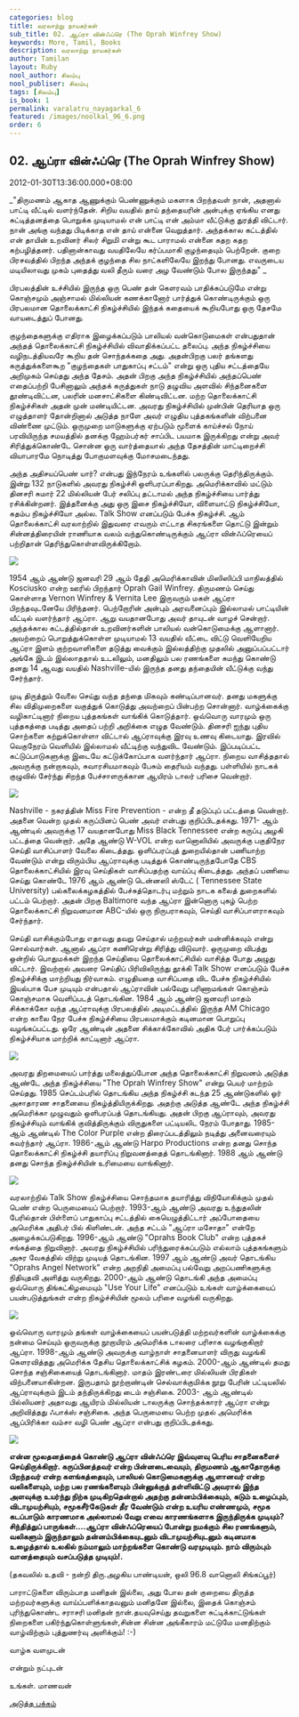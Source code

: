 ```yaml
---
categories: blog
title: வரலாற்று நாயகர்கள்
sub_title: 02. ஆப்ரா வின்ஃப்ரெ (The Oprah Winfrey Show)
keywords: More, Tamil, Books
description: வரலாற்று நாயகர்கள்
author: Tamilan
layout: Ruby
nool_author: சிலம்பு
nool_publiser: சிலம்பு
tags: [சிலம்பு]
is_book: 1
permalink: varalatru_nayagarkal_6
featured: /images/noolkal_96_6.png
order: 6
---
```



## 02. ஆப்ரா வின்ஃப்ரெ (The Oprah Winfrey Show)

2012-01-30T13:36:00.000+08:00

_"திருமணம் ஆகாத ஆணுக்கும் பெண்ணுக்கும் மகளாக பிறந்தவள் நான், அதனால் பாட்டி வீட்டில் வளர்ந்தேன். சிறிய வயதில் தாய் தந்தையரின் அன்புக்கு ஏங்கிய எனது சுட்டித்தனத்தை பொறுக்க முடியாமல் என் பாட்டி என் அம்மா வீட்டுக்கு துரத்தி விட்டார். நான் அங்கு வந்தது பிடிக்காத என் தாய் என்னை வெறுத்தார். அந்தக்கால கட்டத்தில் என் தாயின் உறவினர் சிலர் சிறுமி என்று கூட பாராமல் என்னை கதற கதற கற்பழித்தனர். பதினான்காவது வயதிலேயே கர்ப்பமாகி குழந்தையும் பெற்றேன். குறை பிரசவத்தில் பிறந்த அந்தக் குழந்தை சில நாட்களிலேயே இறந்து போனது. எவருடைய மடியிலாவது முகம் புதைத்து வலி தீரும் வரை அழ வேண்டும் போல இருந்தது" _

பிரபலத்தின் உச்சியில் இருந்த ஒரு பெண் தன் கெளரவம் பாதிக்கப்படுமே என்று கொஞ்சமும் அஞ்சாமல் மில்லியன் கணக்கானோர் பார்த்துக் கொண்டிருக்கும் ஒரு பிரபலமான தொலைக்காட்சி நிகழ்ச்சியில் இந்தக் கதையைக் கூறியபோது ஒரு தேசமே வாயடைத்துப் போனது.

குழந்தைகளுக்கு எதிராக இழைக்கப்படும் பாலியல் வன்கொடுமைகள் என்பதுதான் அந்தத் தொலைக்காட்சி நிகழ்ச்சியில் விவாதிக்கப்பட்ட தலைப்பு. அந்த நிகழ்ச்சியை வழிநடத்தியவரே கூறிய தன் சொந்தக்கதை அது. அதன்பிறகு பலர் தங்களது கருத்துக்களைகூற "குழந்தைகள் பாதுகாப்பு சட்டம்" என்று ஒரு புதிய சட்டத்தையே அறிமுகம் செய்தது அந்த தேசம். அதன் பிறகு அந்த நிகழ்ச்சியில் அந்தப்பெண் எதைப்பற்றி பேசினாலும் அந்தக் கருத்துகள் நாடு தழுவிய அளவில் சிந்தனைகளை தூண்டிவிட்டன, பலரின் மனசாட்சிகளை கிண்டிவிட்டன. மற்ற தொலைக்காட்சி நிகழ்ச்சிகள் அதன் முன் மண்டியிட்டன. அவரது நிகழ்ச்சியில் முன்பின் தெரியாத ஒரு எழுத்தாளர் தோன்றினால் அடுத்த நாளே அவர் எழுதிய புத்தகங்களின் விற்பனை விண்ணை முட்டும். ஒருமுறை மாடுகளுக்கு ஏற்படும் மூளைக் காய்ச்சல் நோய் பரவியிருந்த சமயத்தில் தனக்கு ஹேம்பர்கர் சாப்பிட பயமாக இருக்கிறது என்று அவர் சிரித்துக்கொண்டே சொன்ன ஒரு வார்த்தையால் அந்த தேசத்தின் மாட்டிறைச்சி வியாபாரமே நொடித்து போகுமளவுக்கு மோசமடைந்தது.

அந்த அதிசயப்பெண் யார்? என்பது இந்நேரம் உங்களில் பலருக்கு தெரிந்திருக்கும். இன்று 132 நாடுகளில் அவரது நிகழ்ச்சி ஒளிபரப்பாகிறது. அமெரிக்காவில் மட்டும் தினசரி சுமார் 22 மில்லியன் பேர் சலிப்பு தட்டாமல் அந்த நிகழ்ச்சியை பார்த்து ரசிக்கின்றனர். இத்தனைக்கு அது ஒரு இசை நிகழ்ச்சியோ, விளையாட்டு நிகழ்ச்சியோ, கதம்ப நிகழ்ச்சியோ அல்ல. Talk Show எனப்படும் பேச்சு நிகழ்ச்சி. ஆம் தொலைக்காட்சி வரலாற்றில் இதுவரை எவரும் எட்டாத சிகரங்களை தொட்டு இன்றும் சின்னத்திரையின் ராணியாக வலம் வந்துகொண்டிருக்கும் ஆப்ரா வின்ஃப்ரெயைப் பற்றிதான் தெரிந்துகொள்ளவிருக்கிறோம்.

![](http://1.bp.blogspot.com/-ZXq2MELe11A/TyP2NCcnkPI/AAAAAAAABHU/q6PWBMFkmyY/s320/oprah-winfrey-network-450kc033011.jpg)

1954 ஆம் ஆண்டு ஜனவரி 29 ஆம் தேதி அமெரிக்காவின் மிஸிஸிப்பி மாநிலத்தில் Kosciusko என்ற ஊரில் பிறந்தார் Oprah Gail Winfrey. திருமணம் செய்து கொள்ளாத Vernon Winfrey & Vernita Lee இருவரும் மகள் ஆப்ரா பிறந்தவுடனேயே பிரிந்தனர். பெற்றோரின் அன்பும் அரவனைப்பும் இல்லாமல் பாட்டியின் வீட்டில் வளர்ந்தார் ஆப்ரா. ஆறு வயதானபோது அவர் தாயுடன் வாழச் சென்றார். அந்தக்கால கட்டத்தில்தான் உறவினர்களின் பாலியல் வன்கொடுமைக்கு ஆளானார். அவற்றைப் பொறுத்துக்கொள்ள முடியாமல் 13 வயதில் வீட்டை விட்டு வெளியேறிய ஆப்ரா இளம் குற்றவாளிகளை தடுத்து வைக்கும் இல்லத்திற்கு முதலில் அனுப்பப்பட்டார் அங்கே இடம் இல்லாததால் உடலிலும், மனதிலும் பல ரணங்களை சுமந்து கொண்டு தனது 14 ஆவது வயதில் Nashville-யில் இருந்த தனது தந்தையின் வீட்டுக்கு வந்து சேர்ந்தார்.

முடி திருத்தும் வேலை செய்து வந்த தந்தை மிகவும் கண்டிப்பானவர். தனது மகளுக்கு சில விதிமுறைகளை வகுத்துக் கொடுத்து அவற்றைப் பின்பற்ற சொன்னார். வாழ்க்கைக்கு வழிகாட்டினார் நிறைய புத்தகங்கள் வாங்கிக் கொடுத்தார். ஒவ்வொரு வாரமும் ஒரு புத்தகத்தை படித்து அதைப் பற்றி அறிக்கை எழுத வேண்டும். தினசரி ஐந்து புதிய சொற்களை கற்றுக்கொள்ளா விட்டால் ஆப்ராவுக்கு இரவு உணவு கிடையாது. இரவில் வெகுநேரம் வெளியில் இல்லாமல் வீட்டிற்கு வந்துவிட வேண்டும். இப்படிப்பட்ட கட்டுப்பாடுகளுக்கு இடையே கட்டுக்கோப்பாக வளர்ந்தார் ஆப்ரா. நிறைய வாசித்ததால் அவருக்கு நன்றாகவும், சுவாரசியமாகவும் பேசும் தைரியம் வந்தது. பள்ளியில் நாடகக் குழுவில் சேர்ந்து சிறந்த பேச்சாளருக்கான ஆயிரம் டாலர் பரிசை வென்றார்.

![](http://2.bp.blogspot.com/-Fz0wn34wBrQ/TyP2XEGoXyI/AAAAAAAABHc/OsHX9ekoz7k/s320/Oprah-Winfreys-School-Photo1.jpg)

Nashville - நகரத்தின் Miss Fire Prevention - என்ற தீ தடுப்புப் பட்டத்தை வென்றார். அதனை வென்ற முதல் கருப்பினப் பெண் அவர் என்பது குறிப்பிடதக்கது. 1971- ஆம் ஆண்டில் அவருக்கு 17 வயதானபோது Miss Black Tennessee என்ற கருப்பு அழகி பட்டத்தை வென்றார். அதே ஆண்டு W-VOL என்ற வானொலியில் அவருக்கு பகுதிநேர செய்தி வாசிப்பாளர் வேலை கிடைத்தது. ஒளிப்பரப்புத் துறையில்தான் பணியாற்ற வேண்டும் என்று விரும்பிய ஆப்ராவுக்கு படித்துக் கொண்டிருந்தபோதே CBS தொலைக்காட்சியில் இரவு செய்திகள் வாசிப்பதற்கு வாய்ப்பு கிடைத்தது. அந்தப் பணியை செய்து கொண்டே 1976 ஆம் ஆண்டு டென்னஸி ஸ்டேட் ( Tennessee State University) பல்கலைக்கழகத்தில் பேச்சுத்தொடர்பு மற்றும் நாடக கலைத் துறைகளில் பட்டம் பெற்றார். அதன் பிறகு Baltimore வந்த ஆப்ரா இன்னொரு புகழ் பெற்ற தொலைக்காட்சி நிறுவனமான ABC-யில் ஒரு நிருபராகவும், செய்தி வாசிப்பாளராகவும் சேர்ந்தார்.

செய்தி வாசிக்கும்போது எதாவது தவறு செய்தால் மற்றவர்கள் மன்னிக்கவும் என்று சொல்வார்கள். ஆனால் ஆப்ரா கணிரென்று சிரித்து விடுவார். ஒருமுறை விபத்து ஒன்றில் பொதுமக்கள் இறந்த செய்தியை தொலைக்காட்சியில் வாசித்த போது அழுது விட்டார். இவற்றால் அவரை செய்திப் பிரிவிலிருந்து தூக்கி Talk Show எனப்படும் பேச்சு நிகழ்ச்சிக்கு மாற்றியது நிர்வாகம். எழுதியதை வாசிப்பதை விட பேச்சு நிகழ்ச்சியில் இயல்பாக பேச முடியும் என்பதால் ஆப்ராவின் பல்வேறு பரிணாமங்கள் கொஞ்சம் கொஞ்சமாக வெளிப்படத் தொடங்கின. 1984 ஆம் ஆண்டு ஜனவரி மாதம் சிக்காக்கோ வந்த ஆப்ராவுக்கு பிரபலத்தில் அடிமட்டத்தில் இருந்த AM Chicago என்ற காலை நேர பேச்சு நிகழ்ச்சியை பிரபலமாக்கும் கடினமான பொறுப்பு வழங்கப்பட்டது. ஒரே ஆண்டின் அதனை சிக்காக்கோவில் அதிக பேர் பார்க்கப்படும் நிகழ்ச்சியாக மாற்றிக் காட்டினார் ஆப்ரா.

![](http://2.bp.blogspot.com/-nPqg8-IuKVA/TyP2kSc18zI/AAAAAAAABHk/Crh4GBjY0bo/s320/50913.opahanddaniparents.jpg)

அவரது திறமையைப் பார்த்து மலைத்துப்போன அந்த தொலைக்காட்சி நிறுவனம் அடுத்த ஆண்டே அந்த நிகழ்ச்சியை "The Oprah Winfrey Show" என்று பெயர் மாற்றம் செய்தது. 1985 செப்டம்பரில் தொடங்கிய அந்த நிகழ்ச்சி கடந்த 25 ஆண்டுகளில் ஓர் அசாதாரண சாதனையை நிகழ்த்தியிருக்கிறது. அதற்கு அடுத்த ஆண்டே அந்த நிகழ்ச்சி அமெரிக்கா முழுவதும் ஒளிபரப்பத் தொடங்கியது. அதன் பிறகு ஆப்ராவும், அவரது நிகழ்ச்சியும் வாங்கிக் குவித்திருக்கும் விருதுகளை பட்டியலிட நேரம் போதாது. 1985-ஆம் ஆண்டில் The Color Purple என்ற திரைப்படத்திலும் நடித்து அனைவரையும் கவர்ந்தார் ஆப்ரா. 1986-ஆம் ஆண்டு Harpo Productions என்ற தனது சொந்த தொலைக்காட்சி நிகழ்ச்சி தயாரிப்பு நிறுவனத்தைத் தொடங்கினார். 1988 ஆம் ஆண்டு தனது சொந்த நிகழ்ச்சியின் உரிமையை வாங்கினார்.

![](http://4.bp.blogspot.com/-srjCFY1iO68/TyP3XcqSq7I/AAAAAAAABH8/tz1vFjOn57g/s320/oprahindex.jpg)

வரலாற்றில் Talk Show நிகழ்ச்சியை சொந்தமாக தயாரித்து விநியோகிக்கும் முதல் பெண் என்ற பெருமையைப் பெற்றார். 1993-ஆம் ஆண்டு அவரது உந்துதலின் பேரில்தான் பிள்ளைப் பாதுகாப்பு சட்டத்தில் கையெழுத்திட்டார் அப்போதையை அமெரிக்க அதிபர் பில் கிளிண்டன். அந்த சட்டம் "ஆப்ரா மசோதா" என்றே அழைக்கப்படுகிறது. 1996-ஆம் ஆண்டு "Oprahs Book Club" என்ற புத்தகச் சங்கத்தை நிறுவினார். அவரது நிகழ்ச்சியில் பரிந்துரைக்கப்படும் எல்லாம் புத்தகங்களும் அசுர வேகத்தில் விற்று முடியத் தொடங்கின. 1997 ஆம் ஆண்டு அவர் தொடங்கிய "Oprahs Angel Network" என்ற அறநிதி அமைப்பு பல்வேறு அறப்பணிகளுக்கு நிதியுதவி அளித்து வருகிறது. 2000-ஆம் ஆண்டு தொடங்கி அந்த அமைப்பு ஒவ்வொரு திங்கட்கிழமையும் "Use Your Life" எனப்படும் உங்கள் வாழ்க்கையைப் பயன்படுத்துங்கள் என்ற நிகழ்ச்சியின் மூலம் பரிசை வழங்கி வருகிறது.

![](http://3.bp.blogspot.com/-WCgdIrEULbw/TyP21Cnw0jI/AAAAAAAABHs/ghN_h8hANZM/s320/osmond1_468x352.jpg)

ஒவ்வொரு வாரமும் தங்கள் வாழ்க்கையைப் பயன்படுத்தி மற்றவர்களின் வாழ்க்கைக்கு நன்மை செய்யும் ஒருவருக்கு நூறாயிரம் அமெரிக்க டாலரை பரிசாக வழங்குகிறார் ஆப்ரா. 1998-ஆம் ஆண்டு அவருக்கு வாழ்நாள் சாதனையாளர் விருது வழங்கி கெளரவித்தது அமெரிக்க தேசிய தொலைக்காட்சிக் கழகம். 2000-ஆம் ஆண்டில் தமது சொந்த சஞ்சிகையைத் தொடங்கினார். மாதம் இரண்டரை மில்லியன் பிரதிகள் விற்பனையாகின்றன. இருபதாம் நூற்றாண்டின் செல்வாக்குமிக்க நூறு பேரின் பட்டியலில் ஆப்ராவுக்கும் இடம் தந்திருக்கிறது டைம் சஞ்சிகை. 2003- ஆம் ஆண்டில் பில்லியனர் அதாவது ஆயிரம் மில்லியன் டாலருக்கு சொந்தக்காரர் ஆப்ரா என்று அறிவித்தது ஃபாக்ஸ் சஞ்சிகை. அந்த பெருமையை பெற்ற முதல் அமெரிக்க ஆப்பிரிக்கா வம்சா வழி பெண் ஆப்ரா என்பது குறிப்பிடதக்கது.

![](http://4.bp.blogspot.com/-7NLZYSlCuqM/TyP3MvRlMAI/AAAAAAAABH0/I8_0ZoQvKnE/s320/Oprah-Winfrey_Charity.jpg)

**என்ன மூலதனத்தைக் கொண்டு ஆப்ரா வின்ஃப்ரெ இவ்வுளவு பெரிய சாதனைகளைச் செய்திருக்கிறார். கருப்பினத்தவர் என்ற பின்னடைவையும், திருமணம் ஆகாதோருக்கு பிறந்தவர் என்ற களங்கத்தையும், பாலியல் கொடுமைகளுக்கு ஆளானவர் என்ற வலிகளையும், மற்ற பல ரணங்களையும் பின்னுக்குத் தள்ளிவிட்டு அவரால் இந்த அளவுக்கு உயர்ந்து நிற்க முடிகிறதென்றால் அதற்கு தன்னம்பிக்கையும், கடும் உழைப்பும், விடாமுயற்சியும், சமூகசீர்கேடுகள் தீர வேண்டும் என்ற உயரிய எண்ணமும், சமூக கடப்பாடும் காரணமாக அல்லாமல் வேறு எவை காரணங்களாக இருந்திருக்க முடியும்? சிந்தித்துப் பாருங்கள்....ஆப்ரா வின்ஃப்ரெயைப் போன்று நமக்கும் சில ரணங்களும், வலிகளும் இருந்தாலும் தன்னம்பிக்கையுடனும் விடாமுயற்சியுடனும் கடினமாக உழைத்தால் உலகில் நம்மாலும் மாற்றங்களை கொண்டு வரமுடியும். நாம் விரும்பும் வானத்தையும் வசப்படுத்த முடியும்!.**

(தகவலில் உதவி - நன்றி திரு.அழகிய பாண்டியன், ஒலி 96.8 வானொலி சிங்கப்பூர்)

பாராட்டுகளை விரும்பாத மனிதன் இல்லை, அது போல தன் குறையை திருத்த மற்றவர்களுக்கு வாய்ப்பளிக்காதவனும் மனிதனே இல்லை, இதைக் கொஞ்சம் புரிந்துகொண்ட சராசரி மனிதன் நான்.தயவுசெய்து தவறுகளை சுட்டிக்காட்டுங்கள் நிறைகளை பகிர்ந்துகொள்ளுங்கள்,சின்ன சின்ன அங்கீகாரம் மட்டுமே மனதிற்கும் வாழ்விற்கும் புத்துணர்வு அளிக்கும்! :-)

வாழ்க வளமுடன்

என்றும் நட்புடன்

உங்கள். மாணவன்

[அடுத்த பக்கம்](varalatru_nayagarkal_7)